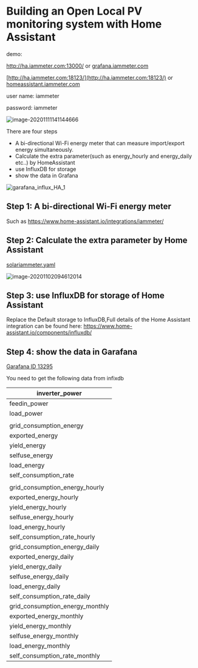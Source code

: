 # Building an Open Local PV monitoring system with Home Assistant 



demo: 

http://ha.iammeter.com:13000/   or [grafana.iammeter.com](http://grafana.iammeter.com)

[http://ha.iammeter.com:18123/](http://ha.iammeter.com:18123/)   or [homeassistant.iammeter.com](http://homeassistant.iammeter.com)

user name: iammeter

password: iammeter

![image-20201111141144666](https://leweidoc.oss-cn-hangzhou.aliyuncs.com/lewei50/img/iammeter/tmpliu/tmpimage-20201111141144666.png)



There are four steps

- A bi-directional Wi-Fi energy meter that can measure import/export energy simultaneously.
- Calculate the extra parameter(such as energy_hourly and energy_daily etc..) by HomeAssistant 
- use InfluxDB for storage 
- show the data in Grafana 

![garafana_influx_HA_1](https://leweidoc.oss-cn-hangzhou.aliyuncs.com/lewei50/img/iammeter/tmpliu/tmpgarafana_influx_HA_1.png)

## Step 1:  A bi-directional Wi-Fi energy meter

Such as https://www.home-assistant.io/integrations/iammeter/

## Step 2: Calculate the extra parameter by Home Assistant

[solariammeter.yaml](solariammeter.yaml)

![image-20201102094612014](https://leweidoc.oss-cn-hangzhou.aliyuncs.com/lewei50/img/iammeter/tmpliu/tmpimage-20201102094612014.png)

## Step 3: use InfluxDB for storage of Home Assistant

Replace the Default storage to InfluxDB,Full details of the Home Assistant integration can be found here: https://www.home-assistant.io/components/influxdb/

## Step 4: show the data in Garafana

[Garafana ID 13295](https://grafana.com/grafana/dashboards/13295?src=twitter.com&mdm=social&cnt=buffera6a03&camp=buffer&pg=prod-ent&plcmt=contact-banner)



You need to get the following data from infixdb

| inverter_power                  |
| ------------------------------- |
| feedin_power                    |
| load_power                      |
|                                 |
| grid_consumption_energy         |
| exported_energy                 |
| yield_energy                    |
| selfuse_energy                  |
| load_energy                     |
| self_consumption_rate           |
|                                 |
| grid_consumption_energy_hourly  |
| exported_energy_hourly          |
| yield_energy_hourly             |
| selfuse_energy_hourly           |
| load_energy_hourly              |
| self_consumption_rate_hourly    |
| grid_consumption_energy_daily   |
| exported_energy_daily           |
| yield_energy_daily              |
| selfuse_energy_daily            |
| load_energy_daily               |
| self_consumption_rate_daily     |
| grid_consumption_energy_monthly |
| exported_energy_monthly         |
| yield_energy_monthly            |
| selfuse_energy_monthly          |
| load_energy_monthly             |
| self_consumption_rate_monthly   |
